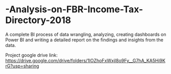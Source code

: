 # -Analysis-on-FBR-Income-Tax-Directory-2018
A complete BI process of data wrangling, analyzing, creating dashboards on Power BI and writing a detailed report on the findings and insights from the data.

Project google drive link:
https://drive.google.com/drive/folders/1lOZhoFxWxjl8o9Fy__G7hA_KA5Hi9KrG?usp=sharing
